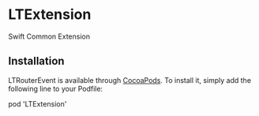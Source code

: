 # LTExtension
Swift Common Extension

## Installation
LTRouterEvent is available through [CocoaPods](http://cocoapods.org). To install
it, simply add the following line to your Podfile:

pod 'LTExtension'
